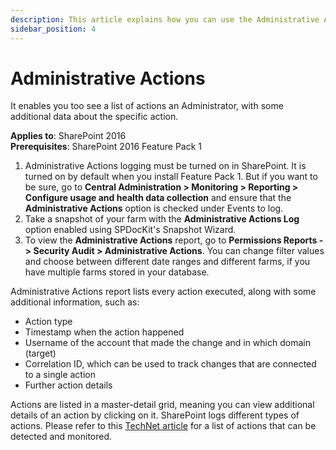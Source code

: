 ```yaml
---
description: This article explains how you can use the Administrative Actions report to get a centralized overview of all administrative actions made on your SharePoint farm.
sidebar_position: 4
---
```


# Administrative Actions

It enables you too see a list of actions an Administrator, with some additional data about the specific action.

**Applies to**: SharePoint 2016  
**Prerequisites**: SharePoint 2016 Feature Pack 1

1. Administrative Actions logging must be turned on in SharePoint. It is turned on by default when you install Feature Pack 1. But if you want to be sure, go to **Central Administration &gt; Monitoring &gt; Reporting &gt; Configure usage and health data collection** and ensure that the **Administrative Actions** option is checked under Events to log.
2. Take a snapshot of your farm with the **Administrative Actions Log** option enabled using SPDocKit's Snapshot Wizard.
3. To view the **Administrative Actions** report, go to **Permissions Reports -&gt; Security Audit &gt; Administrative Actions**. You can change filter values and choose between different date ranges and different farms, if you have multiple farms stored in your database.

Administrative Actions report lists every action executed, along with some additional information, such as:

* Action type 
* Timestamp when the action happened 
* Username of the account that made the change and in which domain (target) 
* Correlation ID, which can be used to track changes that are connected to a single action
* Further action details 

Actions are listed in a master-detail grid, meaning you can view additional details of an action by clicking on it. SharePoint logs different types of actions. Please refer to this [TechNet article](https://tinyurl.com/ycs8rawa) for a list of actions that can be detected and monitored.

